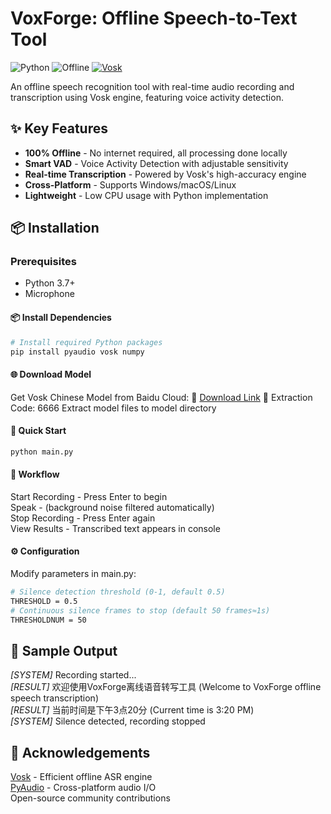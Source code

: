 # VoxForge: Offline Speech-to-Text Tool

![Python](https://img.shields.io/badge/Python-3.7%2B-blue)
![Offline](https://img.shields.io/badge/Works%20Offline-✓-green)
[![Vosk](https://img.shields.io/badge/Powered%20by-Vosk-ff69b4)](https://alphacephei.com/vosk/)

An offline speech recognition tool with real-time audio recording and transcription using Vosk engine, featuring voice activity detection.

## ✨ Key Features
- **100% Offline** - No internet required, all processing done locally
- **Smart VAD** - Voice Activity Detection with adjustable sensitivity
- **Real-time Transcription** - Powered by Vosk's high-accuracy engine
- **Cross-Platform** - Supports Windows/macOS/Linux
- **Lightweight** - Low CPU usage with Python implementation

## 📦 Installation

### Prerequisites
- Python 3.7+
- Microphone

#### 📦 Install Dependencies

```bash
# Install required Python packages
pip install pyaudio vosk numpy
```

#### 🌐 Download Model
Get Vosk Chinese Model from Baidu Cloud:
🔗 [Download Link](https://pan.baidu.com/s/1UUaPZ4l-xPLOuyJU9tmdXw)
📌 Extraction Code: 6666
Extract model files to model directory

#### 🚀 Quick Start
```bash
python main.py
```

#### 🔄 Workflow
Start Recording - Press Enter to begin<br>
Speak - (background noise filtered automatically)<br>
Stop Recording - Press Enter again<br>
View Results - Transcribed text appears in console

#### ⚙️ Configuration
Modify parameters in main.py:
```bash
# Silence detection threshold (0-1, default 0.5)
THRESHOLD = 0.5
# Continuous silence frames to stop (default 50 frames≈1s)
THRESHOLDNUM = 50
```

## 📄 Sample Output
*[SYSTEM]* Recording started...<br>
*[RESULT]* 欢迎使用VoxForge离线语音转写工具 (Welcome to VoxForge offline speech transcription)<br>
*[RESULT]* 当前时间是下午3点20分 (Current time is 3:20 PM)<br>
*[SYSTEM]* Silence detected, recording stopped<br>

## 🙏 Acknowledgements
[Vosk](https://alphacephei.com/vosk/) - Efficient offline ASR engine<br>
[PyAudio](https://people.csail.mit.edu/hubert/pyaudio/) - Cross-platform audio I/O<br>
Open-source community contributions<br>
